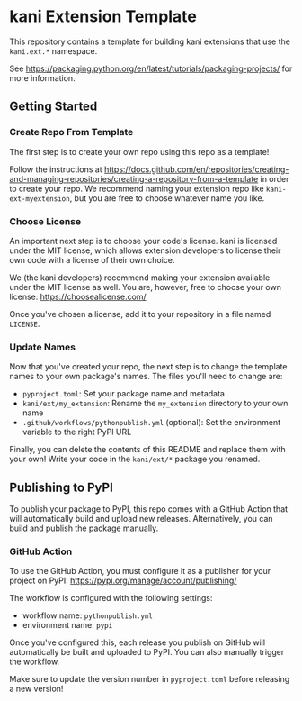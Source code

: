 # kani Extension Template

This repository contains a template for building kani extensions that use the `kani.ext.*` namespace.

See https://packaging.python.org/en/latest/tutorials/packaging-projects/ for more information.

## Getting Started

### Create Repo From Template

The first step is to create your own repo using this repo as a template!

Follow the instructions
at https://docs.github.com/en/repositories/creating-and-managing-repositories/creating-a-repository-from-a-template
in order to create your repo. We recommend naming your extension repo like `kani-ext-myextension`, but you are free to
choose whatever name you like.

### Choose License

An important next step is to choose your code's license. kani is licensed under the MIT license, which allows extension
developers to license their own code with a license of their own choice.

We (the kani developers) recommend making your extension available under the MIT license as well. You are, however, free
to choose your own license: https://choosealicense.com/

Once you've chosen a license, add it to your repository in a file named `LICENSE`.

### Update Names

Now that you've created your repo, the next step is to change the template names to your own package's names. The files
you'll need to change are:

- `pyproject.toml`: Set your package name and metadata
- `kani/ext/my_extension`: Rename the `my_extension` directory to your own name
- `.github/workflows/pythonpublish.yml` (optional): Set the environment variable to the right PyPI URL

Finally, you can delete the contents of this README and replace them with your own! Write your code in the `kani/ext/*`
package you renamed.

## Publishing to PyPI

To publish your package to PyPI, this repo comes with a GitHub Action that will automatically build and upload new
releases. Alternatively, you can build and publish the package manually.

### GitHub Action

To use the GitHub Action, you must configure it as a publisher for your project on
PyPI: https://pypi.org/manage/account/publishing/

The workflow is configured with the following settings:

- workflow name: `pythonpublish.yml`
- environment name: `pypi`

Once you've configured this, each release you publish on GitHub will automatically be built and uploaded to PyPI.
You can also manually trigger the workflow.

Make sure to update the version number in `pyproject.toml` before releasing a new version!
